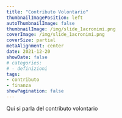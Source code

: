 ```yaml
---
title: "Contributo Volontario"
thumbnailImagePosition: left
autoThumbnailImage: false
thumbnailImage: /img/slide_1acronimi.png
coverImage: /img/slide_1acronimi.png
coverSize: partial
metaAlignment: center
date: 2021-12-20
showDate: false
# categories:
# - definizioni
tags:
- contributo
- finanza
showPagination: false
---
```


Qui si parla del contributo volontario

